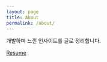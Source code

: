 ```yaml
---
layout: page
title: About
permalink: /about/
---
```


개발하며 느낀 인사이트를 글로 정리합니다.

[Resume](https://drive.google.com/file/d/1kz6U6MibNhItFkr6r1g_jiYfxBPXrozr/view?usp=sharing)
